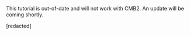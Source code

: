 This tutorial is out-of-date and will not work with CMB2. An update will be coming shortly.


[redacted]